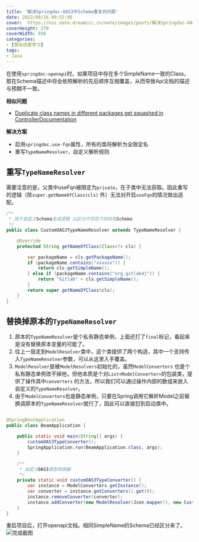 ```yaml
---
title: '解决Springdoc-OAS3中Schema重复的问题'
date: 2022/08/16 09:52:05
cover:  https://oss.note.dreamccc.cn/note/images/posts/解决Springdoc-OAS3中Schema重复的问题/swagger_logo.svg
coverHeight: 270
coverWidth: 938 
categories:
- [我永远爱学习]
tags:
- Java
---
```


在使用`springdoc-openapi`时，如果项目中存在多个SimpleName一致的Class，
那在Schema描述中将会依照解析的先后顺序互相覆盖，从而导致Api文档的描述与预期不一致。

**相似问题**

- [Duplicate class names in different packages get squashed in ControllerDocumentation](https://github.com/springfox/springfox/issues/182)

**解决方案**

- 启用`springdoc.use-fqn`属性，所有的类将解析为全限定名
- 重写`TypeNameResolver`，自定义解析规则

<!--more-->

## 重写`TypeNameResolver`

需要注意的是，父类中useFqn被限定为`private`，在子类中无法获取。因此重写的逻辑（除`super.getNameOfClass(cls)`
外）无法对开启`useFqn`的情况做出适配。

```java
/**
 * 用于自定义Schema生成逻辑 以区分不同包下的同名Schema
 */
public class CustomOAS3TypeNameResolver extends TypeNameResolver {

    @Override
    protected String getNameOfClass(Class<?> cls) {

        var packageName = cls.getPackageName();
        if (packageName.contains("xxxxxx")) {
            return cls.getSimpleName();
        } else if (packageName.contains("org.gitlab4j")) {
            return "Gitlab" + cls.getSimpleName();
        }
        return super.getNameOfClass(cls);
    }
}
```

## 替换掉原本的`TypeNameResolver`

1. 原本的`TypeNameResolver`是个私有静态单例，上面还打了`final`标记，看起来是没有替换原本变量的可能了。
2. 往上一层走到`ModelResolver`类中，这个类提供了两个构造，其中一个支持传入`TypeNameResolver`参数，可以从这里入手覆盖。
3. `ModelResolver`是被`ModelResolvers`初始化的，虽然`ModelConverters`
   也是个私有静态单例改不掉他，但他本质是个对`List<ModelConverter>`的包装类，提供了操作其中`converters`
   的方法，所以我们可以通过操作内部的数组来放入自定义的`TypeNameResolver`。
4. 由于`ModelConverters`也是静态单例，只要在Spring调用它解析Model之前替换调原本的`TypeNameResolver`就行了，因此可以直接怼到启动类中。

```java

@SpringBootApplication
public class BeamApplication {

    public static void main(String[] args) {
        customOAS3TypeConverter();
        SpringApplication.run(BeamApplication.class, args);
    }

    /**
     * 自定义OAS3类型转换器
     */
    private static void customOAS3TypeConverter() {
        var instance = ModelConverters.getInstance();
        var converter = instance.getConverters().get(0);
        instance.removeConverter(converter);
        instance.addConverter(new ModelResolver(Json.mapper(), new CustomOAS3TypeNameResolver()));
    }
}
```

重启项目后，打开openapi文档。相同SimpleName的Schema已经区分来了。
![完成截图](https://oss.note.dreamccc.cn/note/images/posts/解决Springdoc-OAS3中Schema重复的问题/截图_选择区域_20220816104309.png)